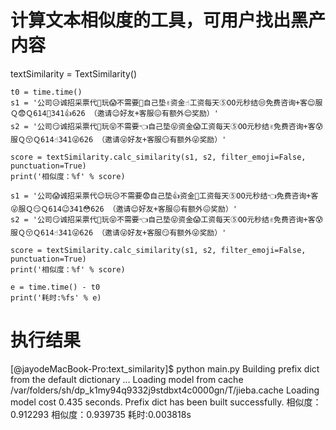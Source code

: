 # 计算文本相似度的工具，可用户找出黑产内容

textSimilarity = TextSimilarity()


    t0 = time.time()
    s1 = '公司😥诚招采票代👊玩😱不需要💪自己垫✌资金☝工资每天⑤OO元秒结😒免费咨询+客😌服Ｑ😨Ｑ614💪341👍626 （邀请😉好友+客服😖有额外😌奖励）'
    s2 = '公司😏诚招采票代👏玩😝不需要👈自己垫😝资金😱工资每天⑤OO元秒结✌免费咨询+客😰服Ｑ😚Ｑ614☝341😜626 （邀请😜好友+客服😏有额外😜奖励）'

    score = textSimilarity.calc_similarity(s1, s2, filter_emoji=False, punctuation=True)
    print('相似度：%f' % score)

    s1 = '公司😱诚招采票代😉玩😥不需要😨自己垫👍资金👏工资每天⑤OO元秒结👈免费咨询+客😜服Ｑ😏Ｑ614😉341😳626 （邀请😌好友+客服😖有额外😖奖励）'
    s2 = '公司😏诚招采票代👏玩😝不需要👈自己垫😝资金😱工资每天⑤OO元秒结✌免费咨询+客😰服Ｑ😚Ｑ614☝341😜626 （邀请😜好友+客服😏有额外😜奖励）'

    score = textSimilarity.calc_similarity(s1, s2, filter_emoji=False, punctuation=True)
    print('相似度：%f' % score)

    e = time.time() - t0
    print('耗时:%fs' % e)
    
# 执行结果
    
[@jayodeMacBook-Pro:text_similarity]$ python main.py 
Building prefix dict from the default dictionary ...
Loading model from cache /var/folders/sh/dp_k1my94q9332j9stdbxt4c0000gn/T/jieba.cache
Loading model cost 0.435 seconds.
Prefix dict has been built successfully.
相似度：0.912293
相似度：0.939735
耗时:0.003818s
